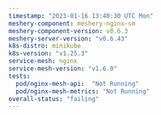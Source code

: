 ```yaml
---
timestamp: "2023-01-16 13:40:30 UTC Mon"
meshery-component: meshery-nginx-sm
meshery-component-version: v0.6.3
meshery-server-version: "v0.6.43"
k8s-distro: minikube
k8s-version: "v1.25.3"
service-mesh: nginx
service-mesh-version: "v1.6.0"
tests:
  pod/nginx-mesh-api:  "Not Running"
  pod/nginx-mesh-metrics: "Not Running"
overall-status: "failing"
---
```

